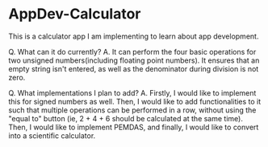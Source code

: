 # AppDev-Calculator
This is a calculator app I am implementing to learn about app development.

Q. What can it do currently?
A. It can perform the four basic operations for two unsigned numbers(including floating point numbers). It ensures that an empty string isn't entered, as well as the denominator during division is not zero.

Q. What implementations I plan to add?
A. Firstly, I would like to implement this for signed numbers as well. Then, I would like to add functionalities to it such that multiple operations can be performed in a row, without using the "equal to" button (ie, 2 + 4 + 6 should be calculated at the same time). Then, I would like to implement PEMDAS, and finally, I would like to convert into a scientific calculator.
